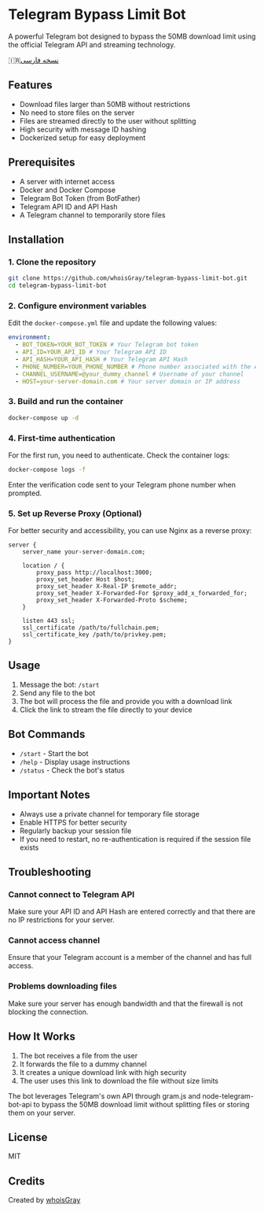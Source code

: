 # Telegram Bypass Limit Bot

A powerful Telegram bot designed to bypass the 50MB download limit using the official Telegram API and streaming technology.

🇮🇷[نسخه فارسی](https://github.com/WhoisGray/telegram-bypass-limit-bot/blob/main/README.fa.md)

## Features

- Download files larger than 50MB without restrictions
- No need to store files on the server
- Files are streamed directly to the user without splitting
- High security with message ID hashing
- Dockerized setup for easy deployment

## Prerequisites

- A server with internet access
- Docker and Docker Compose
- Telegram Bot Token (from BotFather)
- Telegram API ID and API Hash
- A Telegram channel to temporarily store files

## Installation

### 1. Clone the repository

```bash
git clone https://github.com/whoisGray/telegram-bypass-limit-bot.git
cd telegram-bypass-limit-bot
```

### 2. Configure environment variables

Edit the `docker-compose.yml` file and update the following values:

```yaml
environment:
  - BOT_TOKEN=YOUR_BOT_TOKEN # Your Telegram bot token
  - API_ID=YOUR_API_ID # Your Telegram API ID
  - API_HASH=YOUR_API_HASH # Your Telegram API Hash
  - PHONE_NUMBER=YOUR_PHONE_NUMBER # Phone number associated with the API
  - CHANNEL_USERNAME=@your_dummy_channel # Username of your channel
  - HOST=your-server-domain.com # Your server domain or IP address
```

### 3. Build and run the container

```bash
docker-compose up -d
```

### 4. First-time authentication

For the first run, you need to authenticate. Check the container logs:

```bash
docker-compose logs -f
```

Enter the verification code sent to your Telegram phone number when prompted.

### 5. Set up Reverse Proxy (Optional)

For better security and accessibility, you can use Nginx as a reverse proxy:

```nginx
server {
    server_name your-server-domain.com;

    location / {
        proxy_pass http://localhost:3000;
        proxy_set_header Host $host;
        proxy_set_header X-Real-IP $remote_addr;
        proxy_set_header X-Forwarded-For $proxy_add_x_forwarded_for;
        proxy_set_header X-Forwarded-Proto $scheme;
    }

    listen 443 ssl;
    ssl_certificate /path/to/fullchain.pem;
    ssl_certificate_key /path/to/privkey.pem;
}
```

## Usage

1. Message the bot: `/start`
2. Send any file to the bot
3. The bot will process the file and provide you with a download link
4. Click the link to stream the file directly to your device

## Bot Commands

- `/start` - Start the bot
- `/help` - Display usage instructions
- `/status` - Check the bot's status

## Important Notes

- Always use a private channel for temporary file storage
- Enable HTTPS for better security
- Regularly backup your session file
- If you need to restart, no re-authentication is required if the session file exists

## Troubleshooting

### Cannot connect to Telegram API

Make sure your API ID and API Hash are entered correctly and that there are no IP restrictions for your server.

### Cannot access channel

Ensure that your Telegram account is a member of the channel and has full access.

### Problems downloading files

Make sure your server has enough bandwidth and that the firewall is not blocking the connection.

## How It Works

1. The bot receives a file from the user
2. It forwards the file to a dummy channel
3. It creates a unique download link with high security
4. The user uses this link to download the file without size limits

The bot leverages Telegram's own API through gram.js and node-telegram-bot-api to bypass the 50MB download limit without splitting files or storing them on your server.

## License

MIT

## Credits

Created by [whoisGray](https://github.com/whoisGray)
